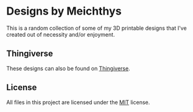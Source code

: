 # Designs by Meichthys

This is a random collection of some of my 3D printable designs that I've created out of necessity and/or enjoyment.

## Thingiverse

These designs can also be found on [Thingiverse](https://www.thingiverse.com/meichthys/designs).

## License

All files in this project are licensed under the [MIT](https://mit-license.org/) license.